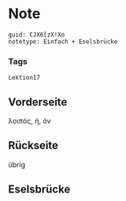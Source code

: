 # Note
```
guid: CJX6[zX!Xo
notetype: Einfach + Eselsbrücke
```

### Tags
```
Lektion17
```

## Vorderseite
λοιπός, ή, όν

## Rückseite
übrig

## Eselsbrücke

